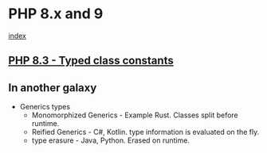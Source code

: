 # PHP 8.x and 9

[index](../README.md)

## [PHP 8.3 - Typed class constants](../src/php8.3.php)

## In another galaxy

* Generics types
  * Monomorphized Generics - Example Rust. Classes split before runtime.
  * Reified Generics - C#, Kotlin. type information is evaluated on the fly.
  * type erasure - Java, Python. Erased on runtime.
